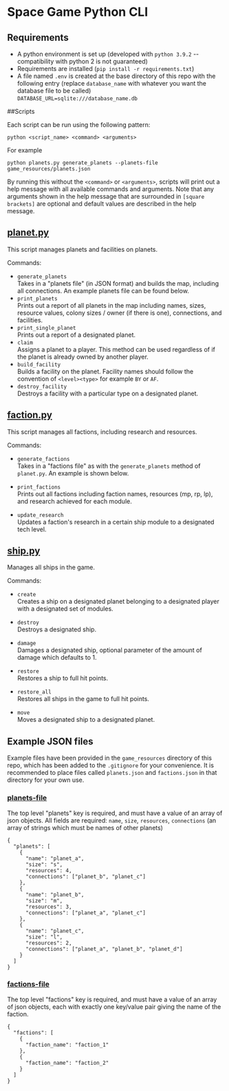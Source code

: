# Space Game Python CLI

## Requirements

- A python environment is set up (developed with `python 3.9.2` -- compatibility with python 2 is not guaranteed)
- Requirements are installed (`pip install -r requirements.txt`)
- A file named `.env` is created at the base directory of this repo with the following entry (replace `database_name` with whatever you want the database file to be called)  
`DATABASE_URL=sqlite:///database_name.db`

##Scripts

Each script can be run using the following pattern:
```
python <script_name> <command> <arguments>
```
For example
```
python planets.py generate_planets --planets-file game_resources/planets.json
```

By running this without the `<command>` or `<arguments>`, scripts will print out a help message with all available commands and arguments.
Note that any arguments shown in the help message that are surrounded in `[square brackets]` are optional and default values are described
in the help message.

## <u>planet.py</u>
This script manages planets and facilities on planets.  

Commands:
* `generate_planets`  
  Takes in a "planets file" (in JSON format) and builds the map, including all connections.
  An example planets file can be found below.
* `print_planets`  
  Prints out a report of all planets in the map including names, sizes, resource values, colony sizes / owner (if there is one), connections, and facilities.
* `print_single_planet`  
  Prints out a report of a designated planet.
* `claim`  
  Assigns a planet to a player. This method can be used regardless of if the planet is already owned by another player.
* `build_facility`  
  Builds a facility on the planet. Facility names should follow the convention of `<level><type>` for example `BY` or `AF`.
* `destroy_facility`  
  Destroys a facility with a particular type on a designated planet.
  

## <u>faction.py</u>
This script manages all factions, including research and resources.

Commands:
* `generate_factions`  
  Takes in a "factions file" as with the `generate_planets` method of `planet.py`. An example is shown below.

* `print_factions`  
  Prints out all factions including faction names, resources (mp, rp, lp), and research achieved for each module.

* `update_research`  
  Updates a faction's research in a certain ship module to a designated tech level.
  
  
## <u>ship.py</u>
Manages all ships in the game.

Commands:
* `create`  
  Creates a ship on a designated planet belonging to a designated player with a designated set of modules.
  
* `destroy`  
  Destroys a designated ship.
  
* `damage`  
  Damages a designated ship, optional parameter of the amount of damage which defaults to 1.
  
* `restore`  
  Restores a ship to full hit points.
  
* `restore_all`  
  Restores all ships in the game to full hit points.
  
* `move`  
  Moves a designated ship to a designated planet.

## Example JSON files
Example files have been provided in the `game_resources` directory of this repo, which has been added to the `.gitignore` for your convenience.
It is recommended to place files called `planets.json` and `factions.json` in that directory for your own use.

### <u>planets-file</u>
The top level "planets" key is required, and must have a value of an array of json objects.
All fields are required: `name`, `size`, `resources`, `connections` (an array of strings which must be names of other planets)
```
{
  "planets": [
    {
      "name": "planet_a",
      "size": "s",
      "resources": 4,
      "connections": ["planet_b", "planet_c"]
    },
    {
      "name": "planet_b",
      "size": "m",
      "resources": 3,
      "connections": ["planet_a", "planet_c"]
    },
    {
      "name": "planet_c",
      "size": "l",
      "resources": 2,
      "connections": ["planet_a", "planet_b", "planet_d"]
    }
  ]
}
```

### <u>factions-file</u>
The top level "factions" key is required, and must have a value of an array of json objects, each with exactly one
key/value pair giving the name of the faction.
```
{
  "factions": [
    {
      "faction_name": "faction_1"
    },
    {
      "faction_name": "faction_2"
    }
  ]
}
```
